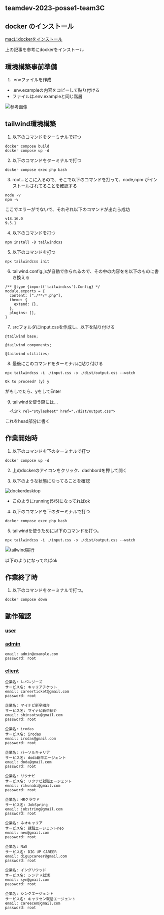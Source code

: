 ## teamdev-2023-posse1-team3C

## docker のインストール
[macにdockerをインストール](https://matsuand.github.io/docs.docker.jp.onthefly/desktop/mac/install/)

上の記事を参考にdockerをインストール

## 環境構築事前準備

1. .envファイルを作成
- .env.exampleの内容をコピーして貼り付ける
- ファイルは.env.exampleと同じ階層

![参考画像](./img/Screen%20Shot%202023-04-18%20at%209.54.28.png)
## tailwind環境構築

1. 以下のコマンドをターミナルで打つ
```
docker compose build 
docker compose up -d 
```

2. 以下のコマンドをターミナルで打つ
```
docker compose exec php bash 
```

3. root...とこに入るので、そこで以下のコマンドを打って、node,npm がインストールされてることを確認する

```
node -v 
npm -v
```

ここでエラーがでないで、それぞれ以下のコマンドが出たら成功

```
v18.16.0
9.5.1
```

4. 以下のコマンドを打つ
```
npm install -D tailwindcss
```

5. 以下のコマンドを打つ
```
npx tailwindcss init
```

6. tailwind.config.jsが自動で作られるので、その中の内容をを以下のものに書き換える
```
/** @type {import('tailwindcss').Config} */
module.exports = {
  content: ["./**/*.php"],
  theme: {
    extend: {},
  },
  plugins: [],
}
```

7. srcフォルダにinput.cssを作成し、以下を貼り付ける
```
@tailwind base;

@tailwind components;

@tailwind utilities;
```

8. 最後にこのコマンドをターミナルに貼り付ける
```
npx tailwindcss -i ./input.css -o ./dist/output.css --watch
```

```
Ok to proceed? (y) y
```
がもしでたら、yをしてEnter


9. tailwindを使う際には...
```
  <link rel="stylesheet" href="./dist/output.css">
```
これをhead部分に書く


## 作業開始時

1. 以下のコマンドを下のターミナルで打つ
```
docker compose up -d 
```

2. 上のdockerのアイコンをクリック、dashbordを押して開く

3. 以下のような状態になってることを確認

![dockerdesktop](./img/Screen%20Shot%202023-04-18%20at%209.42.20.png)

- このようにrunning(5/5)になってればok

4. 以下のコマンドを下のターミナルで打つ
```
docker compose exec php bash 
```

5. tailwindを使うために以下のコマンドを打つ。
```
npx tailwindcss -i ./input.css -o ./dist/output.css --watch
```
![tailwind実行](./img/Screen%20Shot%202023-04-18%20at%209.52.31.png)

以下のようになってればok

## 作業終了時
1. 以下のコマンドをターミナルで打つ。
```
docker compose down
```
## 動作確認
### [user](http://localhost:8080/user/index.php)


### [admin](http://localhost:8080/admin/auth/login.php)
```
email: admin@example.com
password: root
```

### [client](http://localhost:8080/client/auth/signin.php)
```
企業名: レバレジーズ
サービス名: キャリアチケット
email: careerticket@gmail.com
password: root

企業名: マイナビ新卒紹介
サービス名: マイナビ新卒紹介
email: shinsotsu@gmail.com
password: root

企業名: irodas
サービス名: irodas
email: irodas@gmail.com
password: root

企業名: パーソルキャリア
サービス名: doda新卒エージェント
email: doda@gmail.com
password: root

企業名: リクナビ
サービス名: リクナビ就職エージェント
email: rikunabi@gmail.com
password: root

企業名: HRクラウド
サービス名: JobSpring
email: jobstring@gmail.com
password: root

企業名: ネオキャリア
サービス名: 就職エージェントneo
email: neo@gmail.com
password: root

企業名: NaS
サービス名: DIG UP CAREER
email: digupcareer@gmail.com
password: root

企業名: イングリウッド
サービス名: シンアド就活
email: syn@gmail.com
password: root

企業名: シンクエージェント
サービス名: キャリセン就活エージェント
email: careecen@gmail.com
password: root

```
